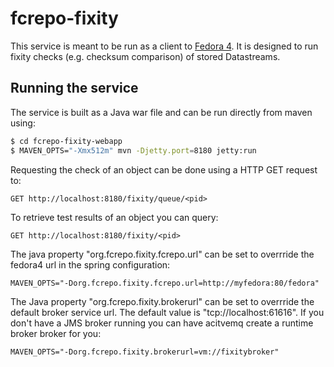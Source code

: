# fcrepo-fixity

This service is meant to be run as a client to [Fedora 4](https://github.com/futures/fcrepo4).
It is designed to run fixity checks (e.g. checksum comparison) of stored Datastreams.

## Running the service

The service is built as a Java war file and can be run directly from maven using:

```bash
$ cd fcrepo-fixity-webapp
$ MAVEN_OPTS="-Xmx512m" mvn -Djetty.port=8180 jetty:run
```

Requesting the check of an object can be done using a HTTP GET request to:

	GET http://localhost:8180/fixity/queue/<pid>

To retrieve test results of an object you can query:

	GET http://localhost:8180/fixity/<pid>

The java property "org.fcrepo.fixity.fcrepo.url" can be set to overrride the fedora4 url in the spring configuration:

	MAVEN_OPTS="-Dorg.fcrepo.fixity.fcrepo.url=http://myfedora:80/fedora"

The Java property "org.fcrepo.fixity.brokerurl" can be set to overrride the default broker service url. The default value is "tcp://localhost:61616". If you don't have a JMS broker running you can have acitvemq create a runtime broker broker for you:

	MAVEN_OPTS="-Dorg.fcrepo.fixity.brokerurl=vm://fixitybroker"

	  	
